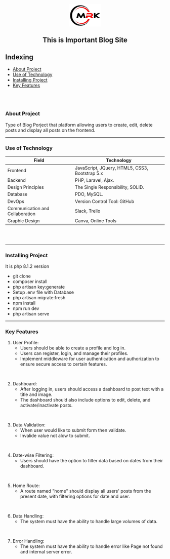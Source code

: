 <p align="center">
 <img width="100px" src="./public/frontend/assets/images/welcome-hero/logo.png" align="center" alt="Logo" />
 <h2 align="center">This is Important Blog Site </h2>
 <p align="center"></p>
</p>


## Indexing
- [About Project](#about)
- [Use of Technology](#technology)
- [Installing  Project](#installing)
- [Key Features](#features)





<br>
<br>

### About Project <a name="about"></a>
Type of Blog Porject that platform allowing users to create, edit, delete posts and display all posts on the frontend.

<hr>

### Use of Technology <a name="technology"></a>


 | Field        | Technology                  |
 | ------------ | ---------------------- |
 | Frontend | JavaScript, JQuery, HTML5, CSS3, Bootstrap 5.x |
 | Backend | PHP, Laravel, Ajax. |
 | Design Principles | The Single Responsibility, SOLID.|
 | Database | PDO, MySQL.|
 | DevOps | Version Control Tool: GitHub |
 | Communication and Collaboration | Slack, Trello |
 | Graphic Design | Canva, Online Tools |



<br>
<br>
<hr>

### Installing Project <a name="installing"></a>
It is php 8.1.2 version
- git clone
- composer install
- php artisan key:generate
- Setup .env file with Database
- php artisan migrate:fresh 
- npm install
- npm run dev
- php artisan serve


<hr>



### Key Features <a name="features"></a>
1. User Profile: 
    - Users should be able to create a profile and log in. 
    - Users can register, login, and manage their profiles. 
    - Implement middleware for user authentication and authorization to ensure secure access to certain features.
<br>

2. Dashboard: 
    - After logging in, users should access a dashboard to post text with a title and image.  
    - The dashboard should also include options to edit, delete, and activate/inactivate posts. 

<br>

3. Data Validation: 
    - When user would like to submit form then validate.
    - Invalide value not alow to  submit.  

<br>

4. Date-wise Filtering:  
    - Users should have the option to filter data based on dates from their dashboard. 
<br>

5. Home Route: 
    - A route named "home" should display all users' posts from the present date, with filtering options for date and user.

<br>

6. Data Handling:  
    - The system must have the ability to handle large volumes of data.

<br>

7. Error Handling:  
    - The system must have the ability to handle error like Page not found and internal server error.



